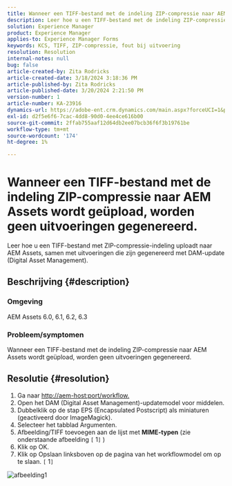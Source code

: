 ```yaml
---
title: Wanneer een TIFF-bestand met de indeling ZIP-compressie naar AEM Assets wordt geüpload, worden geen uitvoeringen gegenereerd.
description: Leer hoe u een TIFF-bestand met de indeling ZIP-compressie samen met gegenereerde vertoningen uploadt naar AEM Assets.
solution: Experience Manager
product: Experience Manager
applies-to: Experience Manager Forms
keywords: KCS, TIFF, ZIP-compressie, fout bij uitvoering
resolution: Resolution
internal-notes: null
bug: false
article-created-by: Zita Rodricks
article-created-date: 3/18/2024 3:18:36 PM
article-published-by: Zita Rodricks
article-published-date: 3/20/2024 2:21:50 PM
version-number: 1
article-number: KA-23916
dynamics-url: https://adobe-ent.crm.dynamics.com/main.aspx?forceUCI=1&pagetype=entityrecord&etn=knowledgearticle&id=9b0508c6-3ae5-ee11-904d-6045bd006079
exl-id: d2f5e6f6-7cac-4dd8-90d0-4ee4ce616b00
source-git-commit: 2ffab755aaf12d64db2ee07bcb36f6f3b19761be
workflow-type: tm+mt
source-wordcount: '174'
ht-degree: 1%

---
```


# Wanneer een TIFF-bestand met de indeling ZIP-compressie naar AEM Assets wordt geüpload, worden geen uitvoeringen gegenereerd.


Leer hoe u een TIFF-bestand met ZIP-compressie-indeling uploadt naar AEM Assets, samen met uitvoeringen die zijn gegenereerd met DAM-update (Digital Asset Management).

## Beschrijving {#description}


### Omgeving

AEM Assets 6.0, 6.1, 6.2, 6.3

### Probleem/symptomen

Wanneer een TIFF-bestand met de indeling ZIP-compressie naar AEM Assets wordt geüpload, worden geen uitvoeringen gegenereerd.


## Resolutie {#resolution}


1. Ga naar [http://aem-host:port/workflow.](http://aem-host:port/workflow.)
2. Open het DAM (Digital Asset Management)-updatemodel voor middelen.
3. Dubbelklik op de stap EPS (Encapsulated Postscript) als miniaturen (geactiveerd door ImageMagick).
4. Selecteer het tabblad Argumenten.
5. Afbeelding/TIFF toevoegen aan de lijst met <b>MIME-typen</b> (zie onderstaande afbeelding `[` 1`]` )
6. Klik op OK.
7. Klik op Opslaan linksboven op de pagina van het workflowmodel om op te slaan. `[` 1`]`


![afbeelding1](https://helpx.adobe.com/content/dam/help/en/experience-manager/kb/Tiffs-with-ZIP-Compression-do-not-get-renditions-generated-AEM-Assets/jcr%3acontent/main-pars/procedure/proc_par/step_4/step_par/image/rtaimage1.png)
